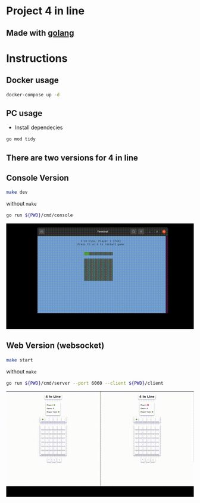 # Project 4 in line

## Made with [golang](https://go.dev)

# Instructions

## Docker usage

```bash
docker-compose up -d
```

## PC usage

- Install dependecies

```bash
go mod tidy
```

## There are two versions for 4 in line

## Console Version

```bash
make dev
```

without `make`

```bash
go run ${PWD}/cmd/console
```

![Console Preview](previews/console.gif)

## Web Version (websocket)

```bash
make start
```

without `make`

```bash
go run ${PWD}/cmd/server --port 6060 --client ${PWD}/client
```

![Web Preview](previews/web.gif)


